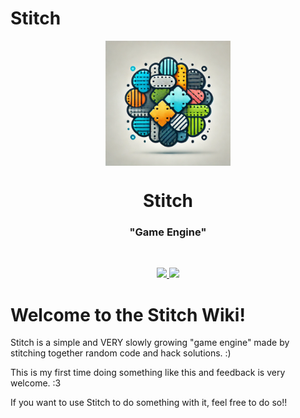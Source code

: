 # Stitch
<p align="center">
  <img align="center" width="200" src="Resources/Branding/Stitch_Logo.webp" />

  <h1 align="center">Stitch</h1>
  <h3 align="center">"Game Engine"</h3>
</p>
<br/>

<!-- Badges -->
<p align="center">
  <a href="https://github.com/SunaaRisu/Stitch/issues">
    <img src="https://img.shields.io/github/issues/SunaaRisu/Stitch?style=flat-square">
  </a>

  <a href="https://github.com/SunaaRisu/Stitch/pulls">
    <img src="https://img.shields.io/github/issues-pr/SunaaRisu/Stitch?style=flat-square">
  </a>
</p>

# Welcome to the Stitch Wiki!

Stitch is a simple and VERY slowly growing "game engine" made by stitching together random code and hack solutions. :)

This is my first time doing something like this and feedback is very welcome. :3

If you want to use Stitch to do something with it, feel free to do so!!
